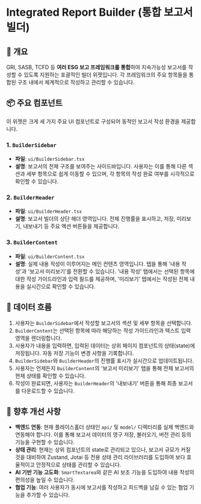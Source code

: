 # Integrated Report Builder (통합 보고서 빌더)

## 📖 개요
GRI, SASB, TCFD 등 **여러 ESG 보고 프레임워크를 통합**하여 지속가능성 보고서를 작성할 수 있도록 지원하는 포괄적인 빌더 위젯입니다. 각 프레임워크의 주요 항목들을 통합된 구조 내에서 체계적으로 작성하고 관리할 수 있습니다.

## 📦 주요 컴포넌트
이 위젯은 크게 세 가지 주요 UI 컴포넌트로 구성되어 동적인 보고서 작성 환경을 제공합니다.

### 1. `BuilderSidebar`
-   **파일**: `ui/BuilderSidebar.tsx`
-   **설명**: 보고서의 전체 구조를 보여주는 사이드바입니다. 사용자는 이를 통해 다른 섹션과 세부 항목으로 쉽게 이동할 수 있으며, 각 항목의 작성 완료 여부를 시각적으로 확인할 수 있습니다.

### 2. `BuilderHeader`
-   **파일**: `ui/BuilderHeader.tsx`
-   **설명**: 보고서 빌더의 상단 헤더 영역입니다. 전체 진행률을 표시하고, 저장, 미리보기, 내보내기 등 주요 액션 버튼들을 제공합니다.

### 3. `BuilderContent`
-   **파일**: `ui/BuilderContent.tsx`
-   **설명**: 실제 내용 작성이 이루어지는 메인 컨텐츠 영역입니다. 탭을 통해 '내용 작성'과 '보고서 미리보기'를 전환할 수 있습니다. '내용 작성' 탭에서는 선택된 항목에 대한 작성 가이드라인과 입력 필드를 제공하며, '미리보기' 탭에서는 작성된 전체 내용을 실시간으로 확인할 수 있습니다.

## 💨 데이터 흐름
1.  사용자는 `BuilderSidebar`에서 작성할 보고서의 섹션 및 세부 항목을 선택합니다.
2.  `BuilderContent`는 선택된 항목에 따라 해당하는 작성 가이드라인과 텍스트 입력 영역을 렌더링합니다.
3.  사용자가 내용을 입력하면, 입력된 데이터는 상위 페이지 컴포넌트의 상태(state)에 저장됩니다. 자동 저장 기능이 변경 사항을 기록합니다.
4.  `BuilderSidebar`와 `BuilderHeader`의 진행률 표시가 실시간으로 업데이트됩니다.
5.  사용자는 언제든지 `BuilderContent`의 '보고서 미리보기' 탭을 통해 전체 보고서의 현재 상태를 확인할 수 있습니다.
6.  작성이 완료되면, 사용자는 `BuilderHeader`의 '내보내기' 버튼을 통해 최종 보고서를 다운로드할 수 있습니다.

## 🔮 향후 개선 사항
-   **백엔드 연동**: 현재 플레이스홀더 상태인 `api/` 및 `model/` 디렉터리를 실제 백엔드와 연동해야 합니다. 이를 통해 보고서 데이터의 영구 저장, 불러오기, 버전 관리 등의 기능을 구현할 수 있습니다.
-   **상태 관리**: 현재는 상위 컴포넌트의 state로 관리되고 있으나, 보고서 규모가 커질 것을 대비하여 Zustand, Jotai 등 전용 상태 관리 라이브러리를 도입하여 보다 효율적이고 안정적으로 상태를 관리할 수 있습니다.
-   **AI 기반 기능 고도화**: `SmartTextarea`와 같은 AI 보조 기능을 도입하여 내용 작성의 편의성을 높일 수 있습니다.
-   **협업 기능**: 여러 사용자가 동시에 보고서를 작성하고 피드백을 남길 수 있는 협업 기능을 추가할 수 있습니다. 